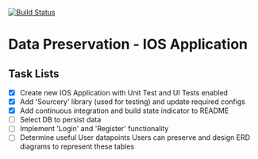 

[![Build Status](https://www.travis-ci.org/gvwarrior/data-preservation.svg?branch=master)](https://www.travis-ci.org/gvwarrior/data-preservation)

# Data Preservation - IOS Application

## Task Lists
- [x] Create new IOS Application with Unit Test and UI Tests enabled
- [x] Add 'Sourcery' library (used for testing) and update required configs 
- [x] Add continuous integration and build state indicator to README
- [ ] Select DB to persist data
- [ ] Implement 'Login' and 'Register' functionality
- [ ] Determine useful User datapoints Users can preserve and design ERD diagrams to represent these tables 

